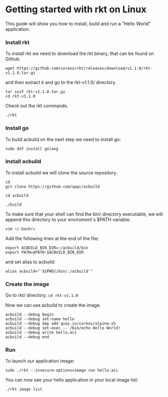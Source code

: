 # Getting started with rkt on Linux

This guide will show you how to install, build and run a "Hello World" application.

### Install rkt
To install rkt we need to download the rkt binary, that can be found on Github.

```
wget https://github.com/coreos/rkt/releases/download/v1.1.0/rkt-v1.1.0.tar.gz
```
and then extract it and go to the rkt-v1.1.0/ directory.
```
tar xzvf rkt-v1.1.0.tar.gz
cd rkt-v1.1.0
```
Check out the rkt commands.
```
./rkt
```

### Install go
To build acbuild on the next step we need to install go:
```
sudo dnf install golang
```

### Install acbuild
To install acbuild we will clone the source repository.

```
cd
git clone https://github.com/appc/acbuild
```
```
cd acbuild
```
```
./build
```

To make sure that your shell can find the bin/ directory executable, we will append this directory to your enviroment´s $PATH variable.

```
vim ~/.bashrc
```
Add the following lines at the end of the file:
```
export ACBUILD_BIN_DIR=~/acbuild/bin
export PATH=$PATH:$ACBUILD_BIN_DIR
```
and set alias to acbuild:
```
alias acbuild="'${PWD}/bin/./acbuild'"
```

### Create the image
Go to rkt/ directory.
```cd rkt-v1.1.0```

Now we can use acbuild to create the image.
```
acbuild --debug begin
acbuild --debug set-name hello
acbuild --debug dep add quay.io/coreos/alpine-sh
acbuild --debug set-exec -- /bin/echo Hello World!
acbuild --debug write hello.aci
acbuild --debug end
```

### Run
To launch our application image:
```
sudo ./rkt --insecure-options=image run hello.aci
```

You can now see your hello application in your local image list:
```
./rkt image list
```
